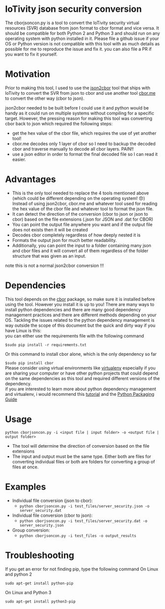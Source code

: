 # IoTivity json security conversion

The cborjsoncon.py is a tool to convert the IoTivity security virtual resources (SVR) database from json format to cbor format and vice versa. It should be compatible for both Python 2 and Python 3 and should run on any operating system with python installed in it. Please file a github issue if your OS or Python version is not compatible with this tool with as much details as possible for me to reproduce the issue and fix it. you can also file a PR if you want to fix it yourself.

# Motivation
Prior to making this tool, I used to use the [json2cbor](https://github.com/iotivity/iotivity/blob/master/resource/csdk/security/tool/json2cbor.c) tool that ships with IoTivity to convert the SVR from json to cbor and use another tool [cbor.me](http://cbor.me/) to convert the other way (cbor to json).

json2cbor needed to be built before I could use it and python would be handy as it could run on multiple systems without compiling for a specific target.
However, the pressing reason for making this tool was converting cbor back to json which required the following steps:
* get the hex value of the cbor file, which requires the use of yet another tool!
* cbor.me decodes only 1 layer of cbor so I need to backup the decoded cbor and traverse manually to decode all cbor layers. PAIN!!
* use a json editor in order to format the final decoded file so I can read it easier.

# Advantages
* This is the only tool needed to replace the 4 tools mentioned above (which could be different depending on the operating system! :disappointed:) Instead of using json2cbor, cbor.me and whatever tool used for reading the hex value of the cbor file and whatever tool to format the json file.
* It can detect the direction of the conversion (cbor to json or json to cbor) based on the file extensions (.json for JSON and .dat for CBOR)
* You can point the output file anywhere you want and if the output file does not exists then it will be created 
* Decodes cbor completely regardless of how deeply nested it is
* Formats the output json for much better readability. 
* Additionally, you can point the input to a folder containing many json and cbor files and it will convert all of them regardless of the folder structure that was given as an input.  

note this is not a normal json2cbor conversion !!!

# Dependencies
This tool depends on the [cbor](https://bitbucket.org/bodhisnarkva/cbor) package, so make sure it is installed before using the tool.
However you install it is up to you! There are many ways to install python dependencies and there are many good dependency management practices and there are different methods depending on your OS. Tackling the issues related to the python dependency management is way outside the scope of this document but the quick and dirty way if you have Linux is this:  
you can either use the requirements file with the following command

`$sudo pip install -r requirements.txt`

Or this command to install cbor alone, which is the only dependency so far

`$sudo pip install cbor`  
Please consider using virtual environments like [virtualenv](https://virtualenv.pypa.io/en/latest/) especially if you are sharing your computer or have other python projects that could depend on the same dependencies as this tool and required different versions of the dependency.  
 if you are interested to learn more about python dependency management and virtualenv, i would recommend this [tutorial](https://www.dabapps.com/blog/introduction-to-pip-and-virtualenv-python/) and the [Python Packaging Guide](https://packaging.python.org/)

# Usage

`python cborjsoncon.py -i <input file | input folder> -o <output file | output folder>`

* The tool will determine the direction of conversion based on the file extensions
* The input and output must be the same type. Either both are files for converting individual files or both are folders for converting a group of files at once.

# Examples
* Individual file conversion (json to cbor):
    * `python cborjsoncon.py -i test_files/server_security.json -o server_security.dat`
* Individual file conversion (cbor to json):
    * `python cborjsoncon.py -i test_files/server_security.dat -o server_security.json`
* Group conversion:
    * `python cborjsoncon.py -i test_files -o output_results`
# Troubleshooting
If you get an error for not finding pip, type the following command
On Linux and python 2

`sudo apt-get install python-pip`

On Linux and Python 3

`sudo apt-get install python3-pip`
